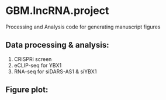 # GBM.lncRNA.project

Processing and Analysis code for generating manuscript figures

## Data processing & analysis:
1. CRISPRi screen
2. eCLIP-seq for YBX1
3. RNA-seq for siDARS-AS1 & siYBX1

## Figure plot:
